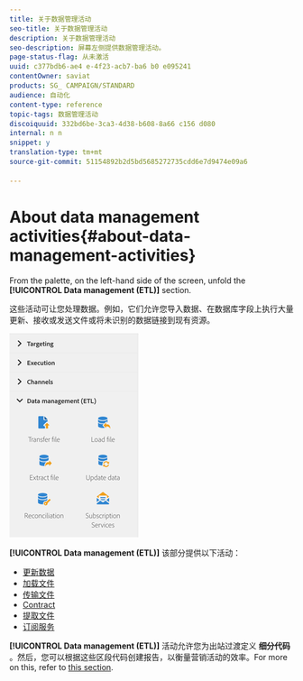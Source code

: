 ```yaml
---
title: 关于数据管理活动
seo-title: 关于数据管理活动
description: 关于数据管理活动
seo-description: 屏幕左侧提供数据管理活动。
page-status-flag: 从未激活
uuid: c377bdb6-ae4 e-4f23-acb7-ba6 b0 e095241
contentOwner: saviat
products: SG_ CAMPAIGN/STANDARD
audience: 自动化
content-type: reference
topic-tags: 数据管理活动
discoiquuid: 332bd6be-3ca3-4d38-b608-8a66 c156 d080
internal: n n
snippet: y
translation-type: tm+mt
source-git-commit: 51154892b2d5bd5685272735cdd6e7d9474e09a6

---
```



# About data management activities{#about-data-management-activities}

From the palette, on the left-hand side of the screen, unfold the **[!UICONTROL Data management (ETL)]** section.

这些活动可让您处理数据。例如，它们允许您导入数据、在数据库字段上执行大量更新、接收或发送文件或将未识别的数据链接到现有资源。

![](assets/wkf_etl_activities.png)

**[!UICONTROL Data management (ETL)]** 该部分提供以下活动：

* [更新数据](../../automating/using/update-data.md)
* [加载文件](../../automating/using/load-file.md)
* [传输文件](../../automating/using/transfer-file.md)
* [Contract](../../automating/using/reconciliation.md)
* [提取文件](../../automating/using/extract-file.md)
* [订阅服务](../../automating/using/subscription-services.md)

**[!UICONTROL Data management (ETL)]** 活动允许您为出站过渡定义 **细分代码** 。然后，您可以根据这些区段代码创建报告，以衡量营销活动的效率。For more on this, refer to [this section](../../reporting/using/creating-a-report-workflow-segment.md).
